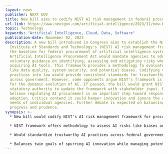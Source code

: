 ```yaml
---
layout: news
publisher: NEXT GOV
title: New bill aims to codify NIST AI risk management in federal procurement
url-link: https://www.nextgov.com/artificial-intelligence/2023/11/new-bill-aims-codify-nist-ai-risk-management-federal-procurement/391730/
topic: Technology
keywords: "Artificial Intelligence, Cloud, Data, Software"
publication-date: November 02, 2023
description: A new bill introduced in Congress aims to establish the National
  Institute of Standards and Technology's (NIST) AI risk management framework as
  the baseline for federal procurement of artificial intelligence systems. The
  Artificial Intelligence Procurement Act would mandate agencies to adopt NIST's
  voluntary guidance on identifying, assessing and mitigating risks when
  acquiring AI tools. This framework provides a methodology to evaluate factors
  like data quality, system security, and potential biases. Codifying these best
  practices into law would provide consistent standards for trustworthy AI
  across government. However, some opponents argue NIST's framework is too rigid
  for the dynamic evolution of AI. If passed, the bill would grant NIST
  statutory authority to update the framework with stakeholder input. Proponents
  believe regulating AI procurement is an important step toward responsible AI
  adoption. Critics contend it could hamper innovation and ignore the unique
  needs of individual agencies. Further debate is expected on balancing AI
  progress and prudence.
synopsis: >-
  * New bill would codify NIST's AI risk management framework for procurement.

  * NIST framework offers methodology to assess AI risks like biases and security flaws.

  * Would standardize trustworthy AI practices across federal government.

  * Balances twin goals of spurring AI innovation while managing potential downsides.
---
```

